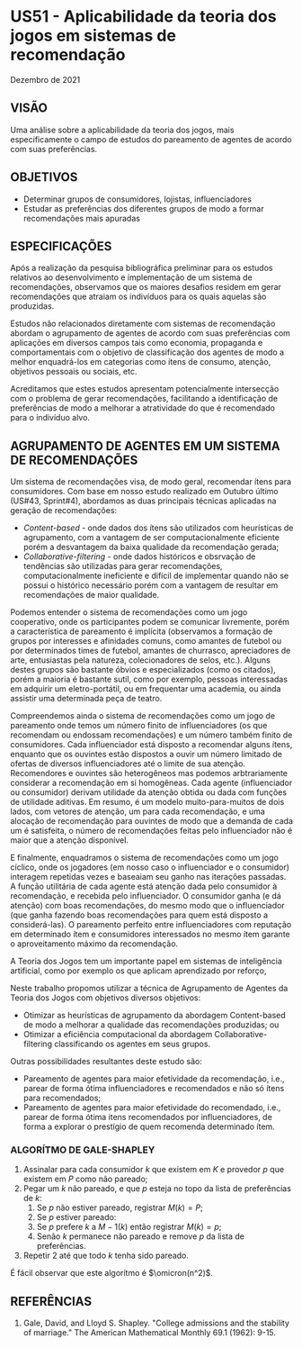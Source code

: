 # US51 - Aplicabilidade da teoria dos jogos em sistemas de recomendação
Dezembro de 2021

## VISÃO

Uma análise sobre a aplicabilidade da teoria dos jogos, mais especificamente o campo de estudos do pareamento de agentes de acordo com suas preferências.

## OBJETIVOS

* Determinar grupos de consumidores, lojistas, influenciadores
* Estudar as preferências dos diferentes grupos de modo a formar recomendações mais apuradas

## ESPECIFICAÇÕES

Após a realização da pesquisa bibliográfica preliminar para os estudos relativos ao desenvolvimento e implementação de um sistema de recomendações, observamos que os maiores desafios residem em gerar recomendações que atraiam os indivíduos para os quais aquelas são produzidas.

Estudos não relacionados diretamente com sistemas de recomendação abordam o agrupamento de agentes de acordo com suas preferências com aplicações em diversos campos tais como economia, propaganda e comportamentais com o objetivo de classificação dos agentes de modo a melhor enquadrá-los em categorias como ítens de consumo, atenção, objetivos pessoais ou sociais, etc.

Acreditamos que estes estudos apresentam potencialmente intersecção com o problema de gerar recomendações, facilitando a identificação de preferências de modo a melhorar a atratividade do que é recomendado para o indivíduo alvo.

## AGRUPAMENTO DE AGENTES EM UM SISTEMA DE RECOMENDAÇÕES

Um sistema de recomendações visa, de modo geral, recomendar ítens para consumidores. Com base em nosso estudo realizado em Outubro último (US#43, Sprint#4), abordamos as duas principais técnicas aplicadas na geração de recomendações:

* _Content-based_ - onde dados dos ítens são utilizados com heurísticas de agrupamento, com a vantagem de ser computacionalmente eficiente porém a desvantagem da baixa qualidade da recomendação gerada;
* _Collaborative-filtering_ - onde dados históricos e obsrvação de tendências são utilizadas para gerar recomendações, computacionalmente ineficiente e difícil de implementar quando não se possui o histórico necessário porém com a vantagem de resultar em recomendações de maior qualidade.

Podemos entender o sistema de recomendações como um jogo cooperativo, onde os participantes podem se comunicar livremente, porém a característica de pareamento é implícita (observamos a formação de grupos por interesses e afinidades comuns, como amantes de futebol ou por determinados times de futebol, amantes de churrasco, apreciadores de arte, entusiastas pela natureza, colecionadores de selos, etc.). Alguns destes grupos são bastante óbvios e especializados (como os citados), porém a maioria é bastante sutil, como por exemplo, pessoas interessadas em adquirir um eletro-portátil, ou em frequentar uma academia, ou ainda assistir uma determinada peça de teatro.

Compreendemos ainda o sistema de recomendações como um jogo de pareamento onde temos um número finito de influenciadores (os que recomendam ou endossam recomendações) e um número também finito de consumidores. Cada influenciador está disposto a recomendar alguns ítens, enquanto que os ouvintes estão dispostos a ouvir um número limitado de ofertas de diversos influenciadores até o limite de sua atenção. Recomendores e ouvintes são heterogêneos mas podemos arbtrariamente considerar a recomendação em si homogêneas. Cada agente (influenciador ou consumidor) derivam utilidade da atenção obtida ou dada com funções de utilidade aditivas. Em resumo, é um modelo muito-para-muitos de dois lados, com vetores de atenção, um para cada recomendação, e uma alocação de recomendação para ouvintes de modo que a demanda de cada um é satisfeita, o número de recomendações feitas pelo influenciador não é maior que a atenção disponível.

E finalmente, enquadramos o sistema de recomendações como um jogo cíclico, onde os jogadores (em nosso caso o influenciador e o consumidor) interagem repetidas vezes e baseaiam seu ganho nas iterações passadas. A função utilitária de cada agente está atenção dada pelo consumidor à recomendação, e recebida pelo influenciador. O consumidor ganha (e dá atenção) com boas recomendações, do mesmo modo que o influenciador (que ganha fazendo boas recomendações para quem está disposto a considerá-las). O pareamento perfeito entre influenciadores com reputação em determinado ítem e consumidores interessados no mesmo ítem garante o aproveitamento máximo da recomendação.

A Teoria dos Jogos tem um importante papel em sistemas de inteligência artificial, como por exemplo os que aplicam aprendizado por reforço,

Neste trabalho propomos utilizar a técnica de Agrupamento de Agentes da Teoria dos Jogos com objetivos diversos objetivos:

* Otimizar as heurísticas de agrupamento da abordagem Content-based de modo a melhorar a qualidade das recomendações produzidas; ou
* Otimizar a eficiência computacional da abordagem Collaborative-filtering classificando os agentes em seus grupos.

Outras possibilidades resultantes deste estudo são:

* Pareamento de agentes para maior efetividade da recomendação, i.e., parear de forma ótima influenciadores e recomendados e não só ítens para recomendados;
* Pareamento de agentes para maior efetividade do recomendado, i.e., parear de forma ótima itens recomendados por influenciadores, de forma a explorar o prestígio de quem recomenda determinado ítem.

### ALGORÍTMO DE GALE-SHAPLEY

1. Assinalar para cada consumidor $k$ que existem em $K$ e provedor $p$ que existem em $P$ como não pareado;
1. Pegar um $k$ não pareado, e que $p$ esteja no topo da lista de preferências de $k$:
    1. Se $p$ não estiver pareado, registrar $M(k) = P$;
    1. Se $p$ estiver pareado:
    1. Se $p$ prefere $k$ a $M-1(k)$ então registrar $M(k) = p$;
    1. Senão $k$ permanece não pareado e remove $p$ da lista de preferências.
1. Repetir 2 até que todo $k$ tenha sido pareado.

É fácil observar que este algorítmo é $\omicron(n^2)$.

## REFERÊNCIAS

1. Gale, David, and Lloyd S. Shapley. "College admissions and the stability of marriage." The American Mathematical Monthly 69.1 (1962): 9-15.
